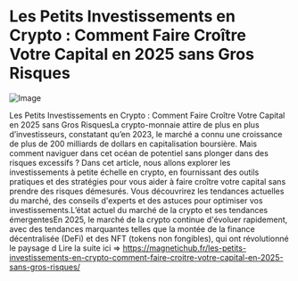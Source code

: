 # Les Petits Investissements en Crypto : Comment Faire Croître Votre Capital en 2025 sans Gros Risques

![Image](https://images.pexels.com/photos/730547/pexels-photo-730547.jpeg?auto=compress&cs=tinysrgb&h=650&w=940)

Les Petits Investissements en Crypto : Comment Faire Croître Votre Capital en 2025 sans Gros RisquesLa crypto-monnaie attire de plus en plus d’investisseurs, constatant qu’en 2023, le marché a connu une croissance de plus de 200 milliards de dollars en capitalisation boursière. Mais comment naviguer dans cet océan de potentiel sans plonger dans des risques excessifs ? Dans cet article, nous allons explorer les investissements à petite échelle en crypto, en fournissant des outils pratiques et des stratégies pour vous aider à faire croître votre capital sans prendre des risques démesurés. Vous découvrirez les tendances actuelles du marché, des conseils d'experts et des astuces pour optimiser vos investissements.L’état actuel du marché de la crypto et ses tendances émergentesEn 2025, le marché de la crypto continue d'évoluer rapidement, avec des tendances marquantes telles que la montée de la finance décentralisée (DeFi) et des NFT (tokens non fongibles), qui ont révolutionné le paysage d Lire la suite ici => https://magnetichub.fr/les-petits-investissements-en-crypto-comment-faire-croitre-votre-capital-en-2025-sans-gros-risques/
